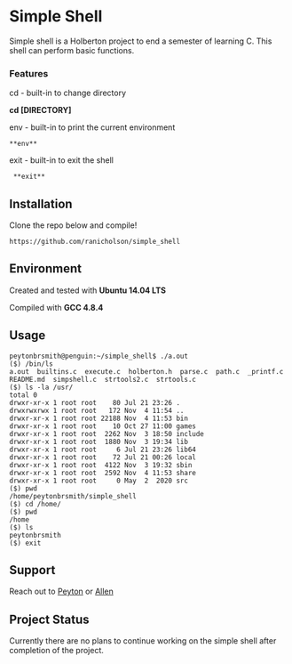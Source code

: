 # Simple Shell

Simple shell is a Holberton project to end a semester of learning C. This shell can perform basic functions.

### Features

cd - built-in to change directory

   **cd [DIRECTORY]**

env - built-in to print the current environment

    **env**

exit - built-in to exit the shell

     **exit**

## Installation

Clone the repo below and compile!

```
https://github.com/ranicholson/simple_shell
```
## Environment
Created and tested with **Ubuntu 14.04 LTS**

Compiled with **GCC 4.8.4**
## Usage

```
peytonbrsmith@penguin:~/simple_shell$ ./a.out
($) /bin/ls
a.out  builtins.c  execute.c  holberton.h  parse.c  path.c  _printf.c  README.md  simpshell.c  strtools2.c  strtools.c
($) ls -la /usr/
total 0
drwxr-xr-x 1 root root    80 Jul 21 23:26 .
drwxrwxrwx 1 root root   172 Nov  4 11:54 ..
drwxr-xr-x 1 root root 22188 Nov  4 11:53 bin
drwxr-xr-x 1 root root    10 Oct 27 11:00 games
drwxr-xr-x 1 root root  2262 Nov  3 18:50 include
drwxr-xr-x 1 root root  1880 Nov  3 19:34 lib
drwxr-xr-x 1 root root     6 Jul 21 23:26 lib64
drwxr-xr-x 1 root root    72 Jul 21 00:26 local
drwxr-xr-x 1 root root  4122 Nov  3 19:32 sbin
drwxr-xr-x 1 root root  2592 Nov  4 11:53 share
drwxr-xr-x 1 root root     0 May  2  2020 src
($) pwd
/home/peytonbrsmith/simple_shell
($) cd /home/
($) pwd
/home
($) ls
peytonbrsmith
($) exit
```

## Support 

Reach out to [Peyton](https://github.com/peytonbrsmith) or [Allen](https://github.com/ranicholson)

## Project Status

Currently there are no plans to continue working on the simple shell after completion of the project.